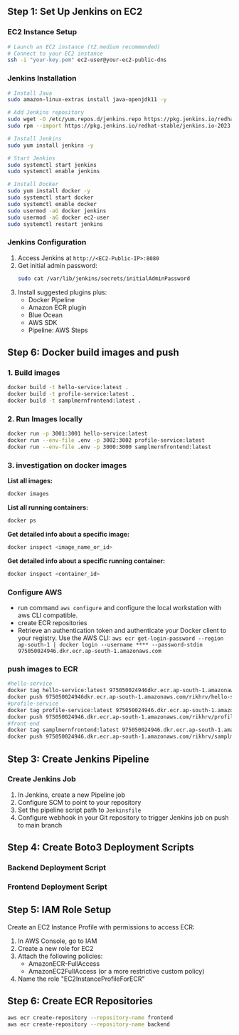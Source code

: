 ## Step 1: Set Up Jenkins on EC2

### EC2 Instance Setup

```bash
# Launch an EC2 instance (t2.medium recommended)
# Connect to your EC2 instance
ssh -i "your-key.pem" ec2-user@your-ec2-public-dns
```

### Jenkins Installation

```bash
# Install Java
sudo amazon-linux-extras install java-openjdk11 -y

# Add Jenkins repository
sudo wget -O /etc/yum.repos.d/jenkins.repo https://pkg.jenkins.io/redhat-stable/jenkins.repo
sudo rpm --import https://pkg.jenkins.io/redhat-stable/jenkins.io-2023.key

# Install Jenkins
sudo yum install jenkins -y

# Start Jenkins
sudo systemctl start jenkins
sudo systemctl enable jenkins

# Install Docker
sudo yum install docker -y
sudo systemctl start docker
sudo systemctl enable docker
sudo usermod -aG docker jenkins
sudo usermod -aG docker ec2-user
sudo systemctl restart jenkins
```

### Jenkins Configuration

1. Access Jenkins at `http://<EC2-Public-IP>:8080`
2. Get initial admin password:
   ```bash
   sudo cat /var/lib/jenkins/secrets/initialAdminPassword
   ```
3. Install suggested plugins plus:
   - Docker Pipeline
   - Amazon ECR plugin
   - Blue Ocean
   - AWS SDK
   - Pipeline: AWS Steps

## Step 6: Docker build images and push 

### 1. Build images 
```sh
docker build -t hello-service:latest .
docker build -t profile-service:latest .
docker build -t samplmernfrontend:latest .
```
### 2. Run Images locally 
```sh 
docker run -p 3001:3001 hello-service:latest
docker run --env-file .env -p 3002:3002 profile-service:latest
docker run --env-file .env -p 3000:3000 samplmernfrontend:latest
```
### 3. investigation on docker images 

**List all images:**
```sh
docker images
```
**List all running containers:**
```sh
docker ps
```
**Get detailed info about a specific image:**
```sh
docker inspect <image_name_or_id>
```
**Get detailed info about a specific running container:**
```sh
docker inspect <container_id>
```
### Configure AWS 
- run command  `aws configure` and configure the local workstation with aws CLI compatible.
- create ECR repositories 
- Retrieve an authentication token and authenticate your Docker client to your registry. Use the AWS CLI: 
    ```aws ecr get-login-password --region ap-south-1 | docker login --username **** --password-stdin 975050024946.dkr.ecr.ap-south-1.amazonaws.com```
### push images to ECR 
```sh
#hello-service
docker tag hello-service:latest 975050024946dkr.ecr.ap-south-1.amazonaws.com/rikhrv/hello-service:latest
docker push 975050024946dkr.ecr.ap-south-1.amazonaws.com/rikhrv/hello-service:latest
#profile-service
docker tag profile-service:latest 975050024946.dkr.ecr.ap-south-1.amazonaws.com/rikhrv/profile-service:latest
docker push 975050024946.dkr.ecr.ap-south-1.amazonaws.com/rikhrv/profile-service:latest
#front-end 
docker tag samplmernfrontend:latest 975050024946.dkr.ecr.ap-south-1.amazonaws.com/rikhrv/samplmernfrontend:latest
docker push 975050024946.dkr.ecr.ap-south-1.amazonaws.com/rikhrv/samplmernfrontend:latest
```

## Step 3: Create Jenkins Pipeline

### Create Jenkins Job

1. In Jenkins, create a new Pipeline job
2. Configure SCM to point to your repository
3. Set the pipeline script path to `Jenkinsfile`
4. Configure webhook in your Git repository to trigger Jenkins job on push to main branch

## Step 4: Create Boto3 Deployment Scripts

### Backend Deployment Script

### Frontend Deployment Script

## Step 5: IAM Role Setup

Create an EC2 Instance Profile with permissions to access ECR:

1. In AWS Console, go to IAM
2. Create a new role for EC2
3. Attach the following policies:
   - AmazonECR-FullAccess
   - AmazonEC2FullAccess (or a more restrictive custom policy)
4. Name the role "EC2InstanceProfileForECR"

## Step 6: Create ECR Repositories

```bash
aws ecr create-repository --repository-name frontend
aws ecr create-repository --repository-name backend
```

